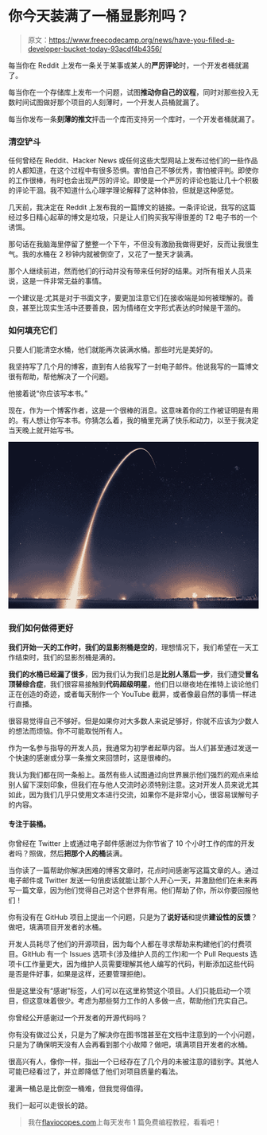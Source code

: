 # 你今天装满了一桶显影剂吗？

> 原文：<https://www.freecodecamp.org/news/have-you-filled-a-developer-bucket-today-93acdf4b4356/>

每当你在 Reddit 上发布一条关于某事或某人的**严厉评论**时，一个开发者桶就漏了。

每当你在一个存储库上发布一个问题，试图**推动你自己的议程**，同时对那些投入无数时间试图做好那个项目的人刻薄时，一个开发人员桶就漏了。

每当你发布一条**刻薄的推文**抨击一个库而支持另一个库时，一个开发者桶就漏了。

### 清空铲斗

任何曾经在 Reddit、Hacker News 或任何这些大型网站上发布过他们的一些作品的人都知道，在这个过程中有很多恐惧。害怕自己不够优秀，害怕被评判。即使你的工作很棒，有时也会出现严厉的评论。即使是一个严厉的评论也能让几十个积极的评论干涸。我不知道什么心理学理论解释了这种体验，但就是这种感觉。

几天前，我决定在 Reddit 上发布我的一篇博文的链接。一条评论说，我写的这篇经过多日精心起草的博文是垃圾，只是让人们购买我写得很差的 T2 电子书的一个诱饵。

那句话在我脑海里停留了整整一个下午，不但没有激励我做得更好，反而让我很生气。我的水桶在 2 秒钟内就被倒空了，又花了一整天才装满。

那个人继续前进，然而他们的行动并没有带来任何好的结果。对所有相关人员来说，这是一件非常无益的事情。

一个建议是:尤其是对于书面文字，要更加注意它们在接收端是如何被理解的。善良，甚至比现实生活中还要善良，因为情绪在文字形式表达的时候是干涸的。

### 如何填充它们

只要人们能清空水桶，他们就能再次装满水桶。那些时光是美好的。

我坚持写了几个月的博客，直到有人给我写了一封电子邮件。他说我写的一篇博文很有帮助，帮他解决了一个问题。

他接着说“你应该写本书。”

现在，作为一个博客作者，这是一个很棒的消息。这意味着你的工作被证明是有用的。有人想让你写本书。你猜怎么着，我的桶里充满了快乐和动力，以至于我决定当天晚上就开始写书。

![JvEEiu65HB0KIYxSWBTInXGR4gPTEHNFRL1A](img/7a03905861954b0a41af5ed428ec91f9.png)

### 我们如何做得更好

**我们开始一天的工作时，我们的显影剂桶是空的**，理想情况下，我们希望在一天工作结束时，我们的显影剂桶是满的。

**我们的水桶已经漏了很多**，因为我们认为我们总是**比别人落后一步**，我们遭受**冒名顶替综合症**，我们很容易接触到**代码超级明星**，他们日以继夜地在推特上谈论他们正在创造的奇迹，或者每天制作一个 YouTube 截屏，或者像最自然的事情一样进行直播。

很容易觉得自己不够好。但是如果你对大多数人来说足够好，你就不应该为少数人的想法而烦恼。你不可能取悦所有人。

作为一名参与指导的开发人员，我通常为初学者起草内容。当人们甚至通过发送一个快速的感谢或分享一条推文来回馈时，这是很棒的。

我认为我们都在同一条船上。虽然有些人试图通过向世界展示他们强烈的观点来给别人留下深刻印象，但我们在与他人交流时必须特别注意。这对开发人员来说尤其如此，因为我们几乎只使用文本进行交流，如果你不是非常小心，很容易误解句子的内容。

#### 专注于装桶。

你曾经在 Twitter 上或通过电子邮件感谢过为你节省了 10 个小时工作的库的开发者吗？照做，然后**把那个人的桶**装满。

当你读了一篇帮助你解决困难的博客文章时，花点时间感谢写这篇文章的人。通过电子邮件或 Twitter 发送一句俏皮话就能让那个人开心一天，并激励他们在未来再写一篇文章，因为他们觉得自己对这个世界有用。他们帮助了你，所以你要回报他们！

你有没有在 GitHub 项目上提出一个问题，只是为了**说好话**和提供**建设性的反馈**？做吧，填满项目开发者的水桶。

开发人员耗尽了他们的开源项目，因为每个人都在寻求帮助来构建他们的付费项目。GitHub 有一个 Issues 选项卡(涉及维护人员的工作)和一个 Pull Requests 选项卡(工作量更大，因为维护人员需要理解其他人编写的代码，判断添加这些代码是否是件好事，如果是这样，还要管理拒绝)。

但是这里没有“感谢”标签，人们可以在这里称赞这个项目。人们只能启动一个项目，但这意味着很少。考虑为那些努力工作的人多做一点，帮助他们充实自己。

你曾经公开感谢过一个开发者的开源代码吗？

你有没有做过公关，只是为了解决你在图书馆甚至在文档中注意到的一个小问题，只是为了确保明天没有人会再看到那个小故障？做吧，填满项目开发者的水桶。

很高兴有人，像你一样，指出一个已经存在了几个月的未被注意的错别字。其他人可能已经看过了，并立即降低了他们对项目质量的看法。

灌满一桶总是比倒空一桶难，但我觉得值得。

我们一起可以走很长的路。

> 我在[flaviocopes.com](https://flaviocopes.com)上每天发布 1 篇免费编程教程，看看吧！